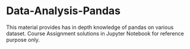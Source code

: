# Data-Analysis-Pandas

This material provides has in depth knowledge of pandas on various dataset.
Course Assignment solutions in Jupyter Notebook for reference purpose only. 
